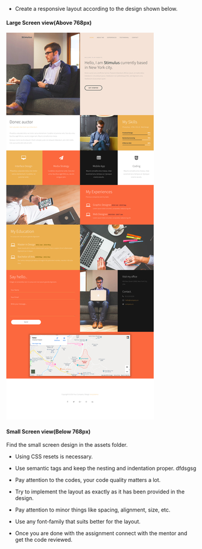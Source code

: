 - Create a responsive layout according to the design shown below.

#### Large Screen view(Above 768px)

![CSS Grid Assignment II](https://raw.githubusercontent.com/suraj122/AC-STYLE-images/master/css-grid/assignment-2/stimulus.png)

#### Small Screen view(Below 768px)

Find the small screen design in the assets folder.

- Using CSS resets is necessary.

- Use semantic tags and keep the nesting and indentation proper.
dfdsgsg
- Pay attention to the codes, your code quality matters a lot.

- Try to implement the layout as exactly as it has been provided in the design.

- Pay attention to minor things like spacing, alignment, size, etc.

- Use any font-family that suits better for the layout.

- Once you are done with the assignment connect with the mentor and get the code reviewed.
